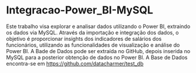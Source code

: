 # Integracao-Power_BI-MySQL
Este trabalho visa explorar e analisar dados utilizando o Power BI, extraindo os dados via MySQL. Através da importação e integração dos dados, o objetivo é proporcionar insights dos indicadores de salários dos funcionários, utilizando as funcionalidades de visualização e análise do Power BI.
A Bade de Dados pode ser extraída no GitHub, depois inserida no MySQL para a posterior obtenção de dados no Power BI.
A Base de Dados encontra-se em https://github.com/datacharmer/test_db
